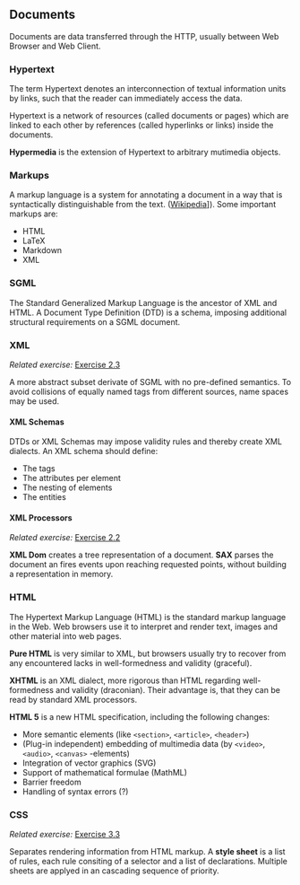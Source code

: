 ## Documents
Documents are data transferred through the HTTP, usually between Web Browser and Web Client.

### Hypertext
The term Hypertext denotes an interconnection of textual information units by links, such that the reader can immediately access the data.

Hypertext is a network of resources (called documents or pages) which are linked to each other by references (called hyperlinks or links) inside the documents.

**Hypermedia** is the extension of Hypertext to arbitrary mutimedia objects.

### Markups
A markup language is a system for annotating a document in a way that is syntactically distinguishable from the text. ([Wikipedia](https://en.wikipedia.org/wiki/Markup_language)]). Some important markups are:

* HTML
* LaTeX
* Markdown
* XML

### SGML
The Standard Generalized Markup Language is the ancestor of XML and HTML. A Document Type Definition (DTD) is a schema, imposing additional structural requirements on a SGML document.

### XML
*Related exercise:* [Exercise 2.3](https://svn.uni-koblenz.de/ist/webeng-wise1516/trunk/Exercise/Exercise2-Deadline17Nov2015/Exercise2.pdf)

A more abstract subset derivate of SGML with no pre-defined semantics. To avoid collisions of equally named tags from different sources, name spaces may be used.

#### XML Schemas
DTDs or XML Schemas may impose validity rules and thereby create XML dialects. An XML schema should define:

* The tags
* The attributes per element
* The nesting of elements
* The entities

#### XML Processors
*Related exercise:* [Exercise 2.2](https://svn.uni-koblenz.de/ist/webeng-wise1516/trunk/Exercise/Exercise2-Deadline17Nov2015/Exercise2.pdf)

**XML Dom** creates a tree representation of a document. **SAX** parses the document an fires events upon reaching requested points, without building a representation in memory.

### HTML
The Hypertext Markup Language (HTML) is the standard markup language in the Web. Web browsers use it to interpret and render text, images and other material into web pages.

**Pure HTML** is very similar to XML, but browsers usually try to recover from any encountered lacks in well-formedness and validity (graceful).

**XHTML** is an XML dialect, more rigorous than HTML regarding well-formedness and validity (draconian). Their advantage is, that they can be read by standard XML processors.

**HTML 5** is a new HTML specification, including the following changes:

* More semantic elements (like `<section>`, `<article>`, `<header>`)
* (Plug-in independent) embedding of multimedia data (by `<video>`, `<audio>`, `<canvas>` -elements)
* Integration of vector graphics (SVG)
* Support of mathematical formulae (MathML)
* Barrier freedom
* Handling of syntax errors (?)

### CSS
*Related exercise:* [Exercise 3.3](https://svn.uni-koblenz.de/ist/webeng-wise1516/trunk/Exercise/Exercise3-Deadline2Dec2015/Exercise3.pdf)

Separates rendering information from HTML markup. A **style sheet** is a list of rules, each rule consiting of a selector and a list of declarations. Multiple sheets are applyed in an cascading sequence of priority.
